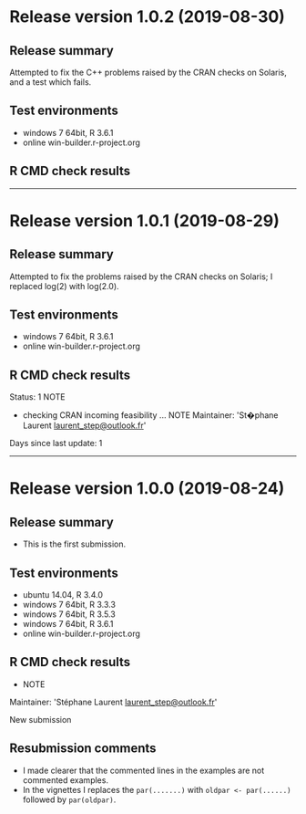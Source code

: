# Release version 1.0.2 (2019-08-30)

## Release summary 

Attempted to fix the C++ problems raised by the CRAN checks on Solaris, and 
a test which fails.

## Test environments

   * windows 7 64bit, R 3.6.1
   * online win-builder.r-project.org 

## R CMD check results


____

# Release version 1.0.1 (2019-08-29)

## Release summary 

Attempted to fix the problems raised by the CRAN checks on Solaris; 
I replaced log(2) with log(2.0).

## Test environments

   * windows 7 64bit, R 3.6.1
   * online win-builder.r-project.org 

## R CMD check results

Status: 1 NOTE

* checking CRAN incoming feasibility ... NOTE
Maintainer: 'St�phane Laurent <laurent_step@outlook.fr>'

Days since last update: 1

___

# Release version 1.0.0 (2019-08-24)

## Release summary

- This is the first submission.

## Test environments

   * ubuntu 14.04, R 3.4.0
   * windows 7 64bit, R 3.3.3
   * windows 7 64bit, R 3.5.3
   * windows 7 64bit, R 3.6.1
   * online win-builder.r-project.org 

## R CMD check results

   * NOTE

Maintainer: 'Stéphane Laurent <laurent_step@outlook.fr>'

New submission

## Resubmission comments

  * I made clearer that the commented lines in the examples are not commented examples.
  * In the vignettes I replaces the `par(.......)` with `oldpar <- par(......)` followed by `par(oldpar)`.
